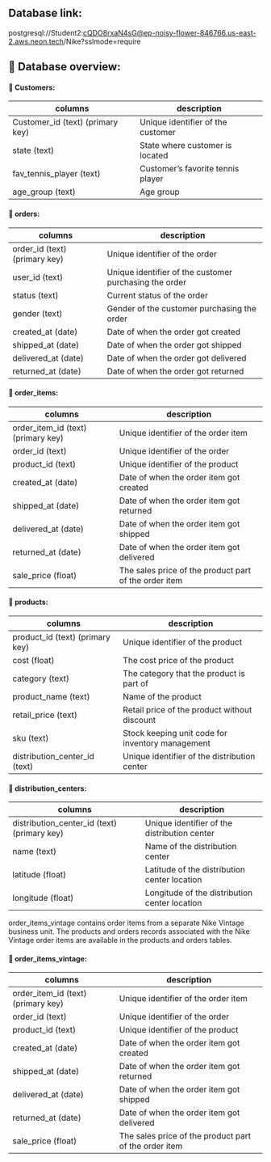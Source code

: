 ## Database link:

postgresql://Student2:cQDO8rxaN4sG@ep-noisy-flower-846766.us-east-2.aws.neon.tech/Nike?sslmode=require

## 🧱 Database overview:
 
#### 🧱 Customers:

| columns                          | description                       |
|----------------------------------|-----------------------------------|
| Customer_id (text) (primary key) | Unique identifier of the customer |
| state (text)                     | State where customer is located   |
| fav_tennis_player (text)         | Customer’s favorite tennis player |
| age_group (text)                 | Age group                         |

#### 🧱 orders:

| columns                       | description                                            |
|-------------------------------|--------------------------------------------------------|
| order_id (text) (primary key) | Unique identifier of the order                         |
| user_id (text)                | Unique identifier of the customer purchasing the order |
| status (text)                 | Current status of the order                            |
| gender (text)                 | Gender of the customer purchasing the order            |
| created_at (date)             | Date of when the order got created                     |
| shipped_at (date)             | Date of when the order got shipped                     |
| delivered_at (date)           | Date of when the order got delivered                   |
| returned_at (date)            | Date of when the order got returned                    |

#### 🧱 order_items:

| columns                            | description                                           |
|------------------------------------|-------------------------------------------------------|
| order_item_id (text) (primary key) | Unique identifier of the order item                   |
| order_id (text)                    | Unique identifier of the order                        |
| product_id (text)                  | Unique identifier of the product                      |
| created_at (date)                  | Date of when the order item got created               |
| shipped_at (date)                  | Date of when the order item got returned              |
| delivered_at (date)                | Date of when the order item got shipped               |
| returned_at (date)                 | Date of when the order item got delivered             |
| sale_price (float)                 | The sales price of the product part of the order item |

#### 🧱 products:

| columns                         | description                                      |
|---------------------------------|--------------------------------------------------|
| product_id (text) (primary key) | Unique identifier of the product                 |
| cost (float)                    | The cost price of the product                    |
| category (text)                 | The category that the product is part of         |
| product_name (text)             | Name of the product                              |
| retail_price (text)             | Retail price of the product without discount     |
| sku (text)                      | Stock keeping unit code for inventory management |
| distribution_center_id (text)   | Unique identifier of the distribution center     |

#### 🧱 distribution_centers:

| columns                                     | description                                   |
|---------------------------------------------|-----------------------------------------------|
| distribution_center_id (text) (primary key) | Unique identifier of the distribution center  |
| name (text)                                 | Name of the distribution center               |
| latitude (float)                            | Latitude of the distribution center location  |
| longitude (float)                           | Longitude of the distribution center location |

order_items_vintage contains order items from a separate Nike Vintage business unit. The products and orders records associated with the Nike Vintage order items are available in the products and orders tables.

#### 🧱 order_items_vintage:

| columns                            | description                                           |
|------------------------------------|-------------------------------------------------------|
| order_item_id (text) (primary key) | Unique identifier of the order item                   |
| order_id (text)                    | Unique identifier of the order                        |
| product_id (text)                  | Unique identifier of the product                      |
| created_at (date)                  | Date of when the order item got created               |
| shipped_at (date)                  | Date of when the order item got returned              |
| delivered_at (date)                | Date of when the order item got shipped               |
| returned_at (date)                 | Date of when the order item got delivered             |
| sale_price (float)                 | The sales price of the product part of the order item |
